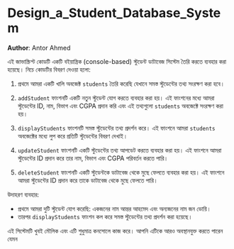 # Design_a_Student_Database_System

**Author**: Antor Ahmed


 
এই জাভাস্ক্রিপ্ট কোডটি একটি বইয়ান্ত্রিক (console-based) স্টুডেন্ট ডাটাবেজ সিস্টেম তৈরি করতে ব্যবহার করা হয়েছে। নিচে কোডটির বিবরণ দেওয়া হলো:

1. প্রথমে আমরা একটি খালি অবজেক্ট `students` তৈরি করেছি যেখানে সমস্ত স্টুডেন্টের তথ্য সংরক্ষণ করা হবে।

2. `addStudent` ফাংশনটি একটি নতুন স্টুডেন্ট যোগ করতে ব্যবহার করা হয়। এই ফাংশনের মধ্যে আমরা স্টুডেন্টের ID, নাম, বিভাগ এবং CGPA প্রদান করি এবং এই তথ্যগুলো `students` অবজেক্টে সংরক্ষণ করা হয়।

3. `displayStudents` ফাংশনটি সমস্ত স্টুডেন্টের তথ্য প্রদর্শন করে। এই ফাংশনে আমরা `students` অবজেক্টের মধ্যে লুপ করে প্রতিটি স্টুডেন্টের বিবরণ দেখাই।

4. `updateStudent` ফাংশনটি একটি স্টুডেন্টের তথ্য আপডেট করতে ব্যবহার করা হয়। এই ফাংশনে আমরা স্টুডেন্টের ID প্রদান করে তার নাম, বিভাগ এবং CGPA পরিবর্তন করতে পারি।

5. `deleteStudent` ফাংশনটি একটি স্টুডেন্টকে ডাটাবেজ থেকে মুছে ফেলতে ব্যবহার করা হয়। এই ফাংশনে আমরা স্টুডেন্টের ID প্রদান করে তাকে ডাটাবেজ থেকে মুছে ফেলতে পারি।

উদাহরণ ব্যবহার:
- প্রথমে আমরা দুটি স্টুডেন্ট যোগ করেছি: একজনের নাম আন্তর আহমেদ এবং অন্যজনের নাম জন ডোয়ি।
- তারপর `displayStudents` ফাংশন কল করে সমস্ত স্টুডেন্টের তথ্য প্রদর্শন করা হয়েছে।

এই সিস্টেমটি খুবই মৌলিক এবং এটি শুধুমাত্র কনসোলে কাজ করে। আপনি এটিকে আরও অবস্থানযুক্ত করতে পারেন যেমন